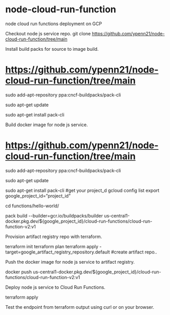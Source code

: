 # node-cloud-run-function
node cloud run functions deployment on GCP


Checkout node js service repo.
git clone https://github.com/ypenn21/node-cloud-run-function/tree/main

Install build packs for source to image build.


# https://github.com/ypenn21/node-cloud-run-function/tree/main
sudo add-apt-repository ppa:cncf-buildpacks/pack-cli

sudo apt-get update

sudo apt-get install pack-cli


Build docker image for node js service.

# https://github.com/ypenn21/node-cloud-run-function/tree/main
sudo add-apt-repository ppa:cncf-buildpacks/pack-cli

sudo apt-get update

sudo apt-get install pack-cli
#get your project_d
gcloud config list
export google_project_id=”project_id”

cd functions/hello-world/

pack build --builder=gcr.io/buildpacks/builder us-central1-docker.pkg.dev/${google_project_id}/cloud-run-functions/cloud-run-function-v2:v1



Provision artifact registry repo with terraform.

terraform init
terraform plan
terraform apply -target=google_artifact_registry_repository.default #create artifact repo.. 



Push the docker image for node js service to artifact registry.

docker push us-central1-docker.pkg.dev/${google_project_id}/cloud-run-functions/cloud-run-function-v2:v1



Deploy node js service to Cloud Run Functions.

terraform apply



Test the endpoint from terraform output using curl or on your browser.
